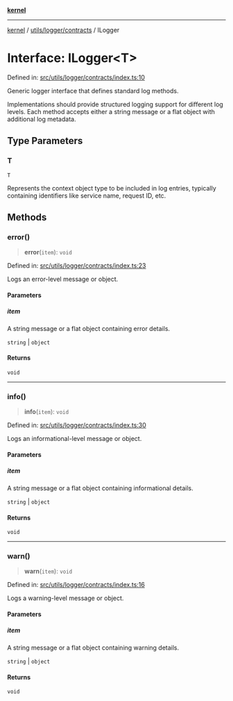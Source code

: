 [**kernel**](../../../../README.md)

***

[kernel](../../../../modules.md) / [utils/logger/contracts](../README.md) / ILogger

# Interface: ILogger\<T\>

Defined in: [src/utils/logger/contracts/index.ts:10](https://github.com/atolini/dyna-x/blob/9212a96a81963b1f87ab4e0a5690bd13f536ed17/src/utils/logger/contracts/index.ts#L10)

Generic logger interface that defines standard log methods.

Implementations should provide structured logging support for different log levels.
Each method accepts either a string message or a flat object with additional log metadata.

## Type Parameters

### T

`T`

Represents the context object type to be included in log entries,
              typically containing identifiers like service name, request ID, etc.

## Methods

### error()

> **error**(`item`): `void`

Defined in: [src/utils/logger/contracts/index.ts:23](https://github.com/atolini/dyna-x/blob/9212a96a81963b1f87ab4e0a5690bd13f536ed17/src/utils/logger/contracts/index.ts#L23)

Logs an error-level message or object.

#### Parameters

##### item

A string message or a flat object containing error details.

`string` | `object`

#### Returns

`void`

***

### info()

> **info**(`item`): `void`

Defined in: [src/utils/logger/contracts/index.ts:30](https://github.com/atolini/dyna-x/blob/9212a96a81963b1f87ab4e0a5690bd13f536ed17/src/utils/logger/contracts/index.ts#L30)

Logs an informational-level message or object.

#### Parameters

##### item

A string message or a flat object containing informational details.

`string` | `object`

#### Returns

`void`

***

### warn()

> **warn**(`item`): `void`

Defined in: [src/utils/logger/contracts/index.ts:16](https://github.com/atolini/dyna-x/blob/9212a96a81963b1f87ab4e0a5690bd13f536ed17/src/utils/logger/contracts/index.ts#L16)

Logs a warning-level message or object.

#### Parameters

##### item

A string message or a flat object containing warning details.

`string` | `object`

#### Returns

`void`
